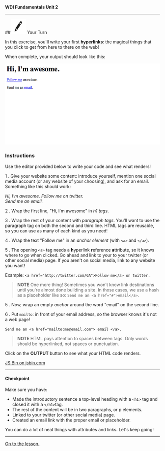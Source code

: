 **WDI Fundamentals Unit 2**

---

##![Your Turn](../assets/exercise.png) Your Turn

In this exercise, you'll write your first **hyperlinks**: the magical things that you click to get from here to there on the web!

When complete, your output should look like this:

![](../assets/elkwebdesign/hyperlinks.png)


### Instructions

Use the editor provided below to write your code and see what renders!

1 . Give your website some content: introduce yourself, mention one social media account (or any website of your choosing), and ask for an email. Something like this should work:

*Hi, I'm awesome.
Follow me on twitter.  
Send me an email.*

2 . Wrap the first line, "Hi, I'm awesome" in *h1 tags*.

3 . Wrap the rest of your content with *paragraph tags*. You'll want to use the paragraph tag on both the second and third line. HTML tags are reusable, so you can use as many of each kind as you need!

4 . Wrap the text "Follow me" in an *anchor element* (with `<a>` and `</a>`).

5 . The opening `<a>` tag needs a **h**yperlink **r**eference **a**ttribute, so it knows where to go when clicked. Go ahead and link to your to your twitter (or other social media) page. If you aren't on social media, link to any website you want!

Example:
`<a href="http://twitter.com/GA">Follow me</a> on twitter.`

> **NOTE** One more thing! Sometimes you won't know link destinations until you're almost done building a site. In those cases, we use a hash as a placeholder like so: `Send me an <a href="#">email</a>.`

5 . Now, wrap an empty *anchor* around the word "email" on the second line.

6 . Put `mailto`: in front of your email address, so the browser knows it's not a web page!

`Send me an <a href="mailto:me@email.com"> email </a>.`

> **NOTE** HTML pays attention to spaces between tags. Only words should be hyperlinked, not spaces or punctuation.



Click on the **OUTPUT** button to see what your HTML code renders.

<a class="jsbin-embed" href="http://jsbin.com/zevojec/embed?html&height=600px">JS Bin on jsbin.com</a><script src="http://static.jsbin.com/js/embed.min.js?3.35.11"></script>

---


#### Checkpoint

Make sure you have:

- Made the introductory sentence a top-level heading with a `<h1>` tag and closed it with a `</h1>`tag.
- The rest of the content will be in two paragraphs, or p elements.
- Linked to your twitter (or other social media) page.
- Created an email link with the proper email or placeholder.


You can do a lot of neat things with attributes and links. Let's keep going!

---

[On to the lesson.](08_lesson.md)
